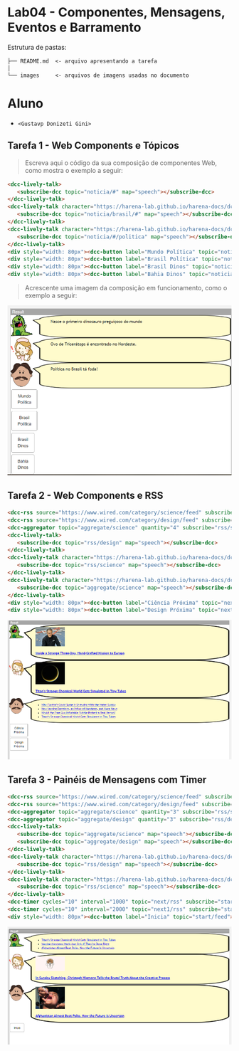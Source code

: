 # Lab04 - Componentes, Mensagens, Eventos e Barramento

Estrutura de pastas:

~~~
├── README.md  <- arquivo apresentando a tarefa
│
└── images     <- arquivos de imagens usadas no documento
~~~

# Aluno
* `<Gustavp Donizeti Gini>`

## Tarefa 1 - Web Components e Tópicos

> Escreva aqui o código da sua composição de componentes Web, como mostra o exemplo a seguir:

~~~html
<dcc-lively-talk>
   <subscribe-dcc topic="noticia/#" map="speech"></subscribe-dcc>
</dcc-lively-talk>
<dcc-lively-talk character="https://harena-lab.github.io/harena-docs/dccs/reference/images/nurse.png">
   <subscribe-dcc topic="noticia/brasil/#" map="speech"></subscribe-dcc>
</dcc-lively-talk>
<dcc-lively-talk character="https://harena-lab.github.io/harena-docs/dccs/reference/images/doctor.png">
   <subscribe-dcc topic="noticia/#/politica" map="speech"></subscribe-dcc>
</dcc-lively-talk>
<div style="width: 80px"><dcc-button label="Mundo Política" topic="noticia/mundo/politica" message="Angela Merkel quer dominar o mundo!"></dcc-button></div>
<div style="width: 80px"><dcc-button label="Brasil Política" topic="noticia/brasil/politica" message="Política no Brasil tá foda!"></dcc-button></div>
<div style="width: 80px"><dcc-button label="Brasil Dinos" topic="noticia/brasil/dinos" message="Ovo de Tricerátops é encontrado no Nordeste."></dcc-button></div>
<div style="width: 80px"><dcc-button label="Bahia Dinos" topic="noticia/bahia/dinos" message="Nasce o primeiro dinosauro preguiçoso do mundo"></dcc-button></div>
~~~

> Acrescente uma imagem da composição em funcionamento, como o exemplo a seguir:

![Composition Screenshot](labs/2021/04-messages/solucoes/imagens/Imagem_Parte01.PNG)

## Tarefa 2 - Web Components e RSS
~~~html
<dcc-rss source="https://www.wired.com/category/science/feed" subscribe="next/rss:next" topic="rss/science"></dcc-rss>
<dcc-rss source="https://www.wired.com/category/design/feed" subscribe="next/rss:next" topic="rss/design"></dcc-rss>
<dcc-aggregator topic="aggregate/science" quantity="4" subscribe="rss/science"></dcc-aggregator>
<dcc-lively-talk>
   <subscribe-dcc topic="rss/design" map="speech"></subscribe-dcc>
</dcc-lively-talk>
<dcc-lively-talk character="https://harena-lab.github.io/harena-docs/dccs/reference/images/nurse.png">
   <subscribe-dcc topic="rss/science" map="speech"></subscribe-dcc>
</dcc-lively-talk>
<dcc-lively-talk character="https://harena-lab.github.io/harena-docs/dccs/reference/images/doctor.png">
   <subscribe-dcc topic="aggregate/science" map="speech"></subscribe-dcc>
</dcc-lively-talk>
<div style="width: 80px"><dcc-button label="Ciência Próxima" topic="next/rss"></dcc-button></div>
<div style="width: 80px"><dcc-button label="Design Próxima" topic="next/rss"></dcc-button></div>
~~~

![Composition Screenshot](labs/2021/04-messages/solucoes/imagens/Imagem_Parte02.PNG)

## Tarefa 3 - Painéis de Mensagens com Timer
~~~html
<dcc-rss source="https://www.wired.com/category/science/feed" subscribe="next/rss:next" topic="rss/science"></dcc-rss>
<dcc-rss source="https://www.wired.com/category/design/feed" subscribe="next1/rss:next" topic="rss/design"></dcc-rss>
<dcc-aggregator topic="aggregate/science" quantity="3" subscribe="rss/science"></dcc-aggregator>
<dcc-aggregator topic="aggregate/design" quantity="3" subscribe="rss/design"></dcc-aggregator>
<dcc-lively-talk>
   <subscribe-dcc topic="aggregate/science" map="speech"></subscribe-dcc>
   <subscribe-dcc topic="aggregate/design" map="speech"></subscribe-dcc>
</dcc-lively-talk>
<dcc-lively-talk character="https://harena-lab.github.io/harena-docs/dccs/reference/images/nurse.png">
   <subscribe-dcc topic="rss/design" map="speech"></subscribe-dcc>
</dcc-lively-talk>
<dcc-lively-talk character="https://harena-lab.github.io/harena-docs/dccs/reference/images/doctor.png">
   <subscribe-dcc topic="rss/science" map="speech"></subscribe-dcc>
</dcc-lively-talk>
<dcc-timer cycles="10" interval="1000" topic="next/rss" subscribe="start/feed:start"></dcc-timer>
<dcc-timer cycles="10" interval="2000" topic="next1/rss" subscribe="start/feed:start"></dcc-timer>
<div style="width: 80px"><dcc-button label="Inicia" topic="start/feed"></dcc-button></div>
~~~
![Composition Screenshot](labs/2021/04-messages/solucoes/imagens/Imagem_Parte03.PNG)
